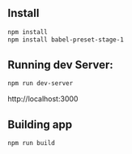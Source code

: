 ## Install

```sh
npm install
npm install babel-preset-stage-1
```

## Running dev Server:
```sh
npm run dev-server
```
http://localhost:3000

## Building app
```sh
npm run build
```
